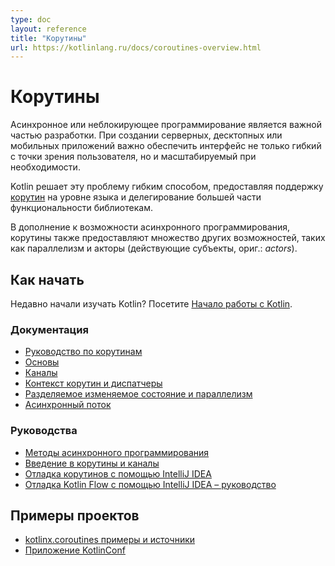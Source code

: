 ```yaml
---
type: doc
layout: reference
title: "Корутины"
url: https://kotlinlang.ru/docs/coroutines-overview.html
---
```

      
<!-- При переводе статьи оригинальная версия была от 09 July 2021 -->

<!-- # Coroutines -->
# Корутины

<!-- Asynchronous or non-blocking programming is an important part of the development landscape. When creating server-side,
desktop, or mobile applications, it's important to provide an experience that is not only fluid from the user's perspective,
but also scalable when needed. -->
Асинхронное или неблокирующее программирование является важной частью разработки. При создании серверных, десктопных или
мобильных приложений важно обеспечить интерфейс не только гибкий с точки зрения пользователя, но и масштабируемый при
необходимости.

<!-- Kotlin solves this problem in a flexible way by providing [coroutine](https://en.wikipedia.org/wiki/Coroutine) support
at the language level and delegating most of the functionality to libraries. -->
Kotlin решает эту проблему гибким способом, предоставляя поддержку [корутин](https://en.wikipedia.org/wiki/Coroutine)
на уровне языка и делегирование большей части функциональности библиотекам.

<!-- In addition to opening the doors to asynchronous programming, coroutines also provide a wealth of other possibilities,
such as concurrency and actors. -->
В дополнение к возможности асинхронного программирования, корутины также предоставляют множество других возможностей,
таких как параллелизм и акторы (действующие субъекты, ориг.: *actors*).

<a name="how-to-start"></a>

<!-- ## How to start -->
## Как начать

<!-- New to Kotlin? Take a look at the [Getting started](getting-started.md) page. -->
Недавно начали изучать Kotlin? Посетите [Начало работы с Kotlin](getting-started.html).

<a name="documentation"></a>

<!-- ### Documentation -->
### Документация

<!-- - [Coroutines guide](coroutines-guide.md)
- [Basics](coroutines-basics.md)
- [Channels](channels.md)
- [Coroutine context and dispatchers](coroutine-context-and-dispatchers.md)
- [Shared mutable state and concurrency](shared-mutable-state-and-concurrency.md)
- [Asynchronous flow](flow.md) -->

* [Руководство по корутинам](coroutines-guide.html)
* [Основы](coroutines-basics.html)
* [Каналы](channels.html)
* [Контекст корутин и диспатчеры](coroutine-context-and-dispatchers.html)
* [Разделяемое изменяемое состояние и параллелизм](shared-mutable-state-and-concurrency.html)
* [Асинхронный поток](flow.html)

<a name="tutorials"></a>

<!-- ### Tutorials -->
### Руководства

<!-- - [Asynchronous programming techniques](async-programming.md)
- [Introduction to coroutines and channels](https://play.kotlinlang.org/hands-on/Introduction%20to%20Coroutines%20and%20Channels/01_Introduction)
- [Debug coroutines using IntelliJ IDEA](debug-coroutines-with-idea.md)
- [Debug Kotlin Flow using IntelliJ IDEA – tutorial](debug-flow-with-idea.md) -->

* [Методы асинхронного программирования](async-programming.html)
* [Введение в корутины и каналы](https://play.kotlinlang.org/hands-on/Introduction%20to%20Coroutines%20and%20Channels/01_Introduction)
* [Отладка корутинов с помощью IntelliJ IDEA](debug-coroutines-with-idea.html)
* [Отладка Kotlin Flow с помощью IntelliJ IDEA – руководство](debug-flow-with-idea.html)

<a name="sample-projects"></a>

<!-- ## Sample projects -->
## Примеры проектов

<!-- - [kotlinx.coroutines examples and sources](https://github.com/Kotlin/kotlin-coroutines/tree/master/examples)
- [KotlinConf app](https://github.com/JetBrains/kotlinconf-app) -->

* [kotlinx.coroutines примеры и источники](https://github.com/Kotlin/kotlin-coroutines/tree/master/examples)
* [Приложение KotlinConf](https://github.com/JetBrains/kotlinconf-app)
